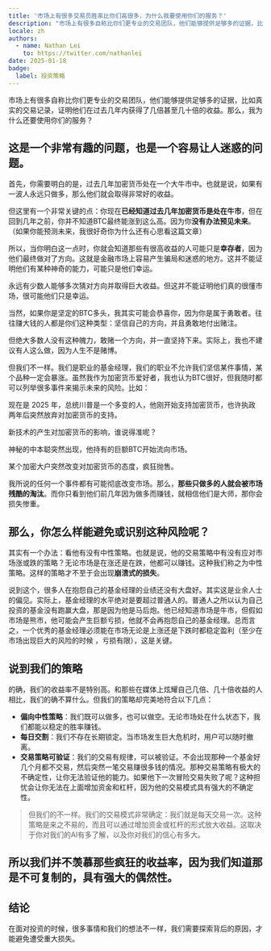 ```yaml
---
title: '市场上有很多交易员胜率比你们高很多，为什么我要使用你们的服务？'
description: "市场上有很多自称比你们更专业的交易团队，他们能够提供足够多的证据，比如真实的交易记录，证明他们在过去几年内获得了几倍甚至几十倍的收益。那么，我为什么还要使用你们的服务？"
locale: zh
authors:
  - name: Nathan Lei
    to: https://twitter.com/nathanlei
date: 2025-01-18
badge:
  label: 投资策略
---
```


市场上有很多自称比你们更专业的交易团队，他们能够提供足够多的证据，比如真实的交易记录，证明他们在过去几年内获得了几倍甚至几十倍的收益。那么，我为什么还要使用你们的服务？

## 这是一个非常有趣的问题，也是一个容易让人迷惑的问题。

首先，你需要明白的是，过去几年加密货币处在一个大牛市中。也就是说，如果有一波人永远只做多，那么他们就会取得非常好的收益。

但这里有一个非常关键的点：你现在**已经知道过去几年加密货币是处在牛市**，但在回到几年之前，你并不知道BTC最终能涨到这么高。因为你**没有办法预见未来**。（如果你能预测未来，我很好奇你为什么还有心思看这篇文章）

所以，当你明白这一点时，你就会知道那些有很高收益的人可能只是**幸存者**，因为他们最终做对了方向。这就是金融市场上容易产生骗局和迷惑的地方。这并不能证明他们有某种神奇的能力，可能只是他们幸运。

永远有少数人能够多次猜对方向并取得巨大收益。但这并不能证明他们真的很懂市场，很可能他们只是幸运。

当然，如果你是坚定的BTC多头，我其实可能会恭喜你，因为你是属于勇敢者。往往赚大钱的人都是你们这种类型：坚信自己的方向，并且勇敢地付出赌注。

但绝大多数人没有这种魄力，敢赌一个方向，并一直坚持下来。实际上，我也不建议有人这么做，因为人生不是赌博。

但我们不一样。我们是职业的基金经理，我们的职业不允许我们坚信某件事情，某个品种一定会暴涨。虽然我作为加密货币爱好者，我也认为BTC很好，但我随时都可以列举很多事件来揭示未来的风险。比如：

现在是 2025 年，总统川普是一个多变的人，他刚开始支持加密货币，也许执政两年后突然放弃对加密货币的支持。

新技术的产生对加密货币的影响，谁说得准呢？

神秘的中本聪突然出现，他持有的巨额BTC开始流向市场。

某个加密大户突然改变对加密货币的态度，疯狂抛售。

我所说的任何一个事件都有可能彻底改变市场。那么，**那些只做多的人就会被市场残酷的淘汰**。而你只看到他们前几年因为做多而赚钱，就相信他们是大师，那你会损失惨重。

## 那么，你怎么样能避免或识别这种风险呢？

其实有一个办法：看他有没有中性策略。也就是说，他的交易策略中有没有应对市场涨或跌的策略？无论市场是在涨还是在跌，他都可以赚钱。这种我们称之为中性策略。这样的策略才不至于会出现**崩溃式的损失**。

说到这个，很多人在抱怨自己的基金经理的业绩还没有大盘好。其实这是业余人士的偏见。实际上，基金经理的水平绝对是要超过普通人的。普通人之所以认为自己投资的基金没有跑赢大盘，那是因为他是马后炮。他已经知道市场是牛市，但假如市场是熊市，他可能会产生巨额亏损，他就不会再抱怨自己的基金经理。总而言之，一个优秀的基金经理必须能在市场无论是上涨还是下跌时都稳定盈利（至少在市场出现巨大的风险的时候 ，亏损有限），这是关键。

## 说到我们的策略

的确，我们的收益率不是特别高。和那些在媒体上炫耀自己几倍、几十倍收益的人相比，我们的确不算什么。但我们的策略却完美地符合以下几点：

* **偏向中性策略**：我们既可以做多，也可以做空。无论市场处在什么状态下，我们都能以稳定的胜率赚钱。
* **每日交割**：我们不存在长期锁定。当市场发生巨大危机时，用户可以随时撤离。
* **交易策略可验证**：我们的交易有规律，可以被验证。不会出现那种一个基金好几个月都不交易，然后突然一笔交易赚很多钱的情况。那种交易策略有极大的不确定性，让你无法验证他的能力。如果他下一次冒险交易失败了呢？这种担忧会让你无法在上面增加资金和杠杆，因为他的交易模式具有强大的不确定性。

> 但我们的不一样。我们的交易模式非常确定：我们就是每天交易一次。这种策略是来之不易的，而且可以通过增加资金或杠杆的形式放大收益。这取决于你对我们的AI有多了解，以及你对我们的信心有多大。

## 所以我们并不羡慕那些疯狂的收益率，因为我们知道那是不可复制的，具有强大的偶然性。

## 结论

在面对投资的时候，很多事情和我们的想法不一样，我们需要探索背后的原因，才能避免遭受重大损失。 